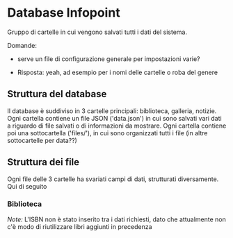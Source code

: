 # Database Infopoint

Gruppo di cartelle in cui vengono salvati tutti i dati del sistema.

Domande:

- serve un file di configurazione generale per impostazioni varie?
+ Risposta: yeah, ad esempio per i nomi delle cartelle o roba del genere


## Struttura del database

Il database è suddiviso in 3 cartelle principali: biblioteca, galleria, notizie.
Ogni cartella contiene un file JSON ('data.json') in cui sono salvati vari dati a riguardo di file salvati o di informazioni da mostrare.
Ogni cartella contiene poi una sottocartella ('files/'), in cui sono organizzati tutti i file (in altre sottocartelle per data??)

## Struttura dei file

Ogni file delle 3 cartelle ha svariati campi di dati, strutturati diversamente.
Qui di seguito

### Biblioteca

_Note:_
L'ISBN non è stato inserito tra i dati richiesti, dato che attualmente non c'è modo di riutilizzare libri aggiunti in precedenza
